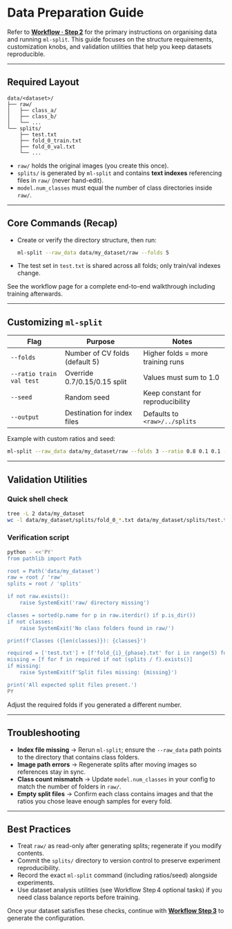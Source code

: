 
# Data Preparation Guide

Refer to **[Workflow · Step 2](../workflow.md#step-2-prepare-the-dataset)** for the primary instructions on organising data and running `ml-split`. This guide focuses on the structure requirements, customization knobs, and validation utilities that help you keep datasets reproducible.

---

## Required Layout

```
data/<dataset>/
├── raw/
│   ├── class_a/
│   ├── class_b/
│   └── ...
└── splits/
    ├── test.txt
    ├── fold_0_train.txt
    ├── fold_0_val.txt
    └── ...
```

- `raw/` holds the original images (you create this once).
- `splits/` is generated by `ml-split` and contains **text indexes** referencing files in `raw/` (never hand-edit).
- `model.num_classes` must equal the number of class directories inside `raw/`.

---

## Core Commands (Recap)

- Create or verify the directory structure, then run:
  ```bash
  ml-split --raw_data data/my_dataset/raw --folds 5
  ```
- The test set in `test.txt` is shared across all folds; only train/val indexes change.

See the workflow page for a complete end-to-end walkthrough including training afterwards.

---

## Customizing `ml-split`

| Flag | Purpose | Notes |
| --- | --- | --- |
| `--folds` | Number of CV folds (default 5) | Higher folds = more training runs |
| `--ratio train val test` | Override 0.7/0.15/0.15 split | Values must sum to 1.0 |
| `--seed` | Random seed | Keep constant for reproducibility |
| `--output` | Destination for index files | Defaults to `<raw>/../splits` |

Example with custom ratios and seed:
```bash
ml-split --raw_data data/my_dataset/raw --folds 3 --ratio 0.8 0.1 0.1 --seed 123
```

---

## Validation Utilities

### Quick shell check

```bash
tree -L 2 data/my_dataset
wc -l data/my_dataset/splits/fold_0_*.txt data/my_dataset/splits/test.txt
```

### Verification script

```bash
python - <<'PY'
from pathlib import Path

root = Path('data/my_dataset')
raw = root / 'raw'
splits = root / 'splits'

if not raw.exists():
    raise SystemExit('raw/ directory missing')

classes = sorted(p.name for p in raw.iterdir() if p.is_dir())
if not classes:
    raise SystemExit('No class folders found in raw/')

print(f'Classes ({len(classes)}): {classes}')

required = ['test.txt'] + [f'fold_{i}_{phase}.txt' for i in range(5) for phase in ('train', 'val')]
missing = [f for f in required if not (splits / f).exists()]
if missing:
    raise SystemExit(f'Split files missing: {missing}')

print('All expected split files present.')
PY
```

Adjust the required folds if you generated a different number.

---

## Troubleshooting

- **Index file missing** → Rerun `ml-split`; ensure the `--raw_data` path points to the directory that contains class folders.
- **Image path errors** → Regenerate splits after moving images so references stay in sync.
- **Class count mismatch** → Update `model.num_classes` in your config to match the number of folders in `raw/`.
- **Empty split files** → Confirm each class contains images and that the ratios you chose leave enough samples for every fold.

---

## Best Practices

- Treat `raw/` as read-only after generating splits; regenerate if you modify contents.
- Commit the `splits/` directory to version control to preserve experiment reproducibility.
- Record the exact `ml-split` command (including ratios/seed) alongside experiments.
- Use dataset analysis utilities (see Workflow Step 4 optional tasks) if you need class balance reports before training.

Once your dataset satisfies these checks, continue with **[Workflow Step 3](../workflow.md#step-3-generate--customize-configuration)** to generate the configuration.
